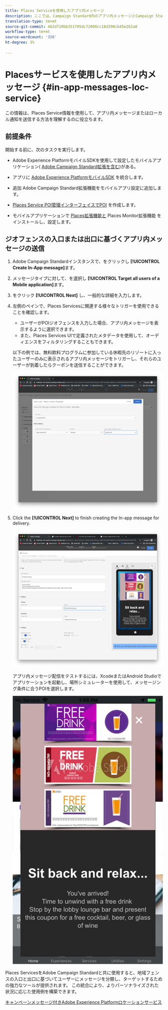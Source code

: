 ```yaml
---
title: Places Serviceを使用したアプリ内メッセージ
description: ここでは、Campaign Standard内のアプリ内メッセージとCampaign Standardしてプッシュメッセージを使用する方法について説明します。
translation-type: tm+mt
source-git-commit: 462df20bb351795dc72009cc18d390cb45e262a8
workflow-type: tm+mt
source-wordcount: '356'
ht-degree: 3%

---
```



# Placesサービスを使用したアプリ内メッセージ {#in-app-messages-loc-service}

この情報は、Places Service情報を使用して、アプリ内メッセージまたはローカル通知を送信する方法を理解するのに役立ちます。

## 前提条件

開始する前に、次のタスクを実行します。

* Adobe Experience PlatformモバイルSDKを使用して設定したモバイルアプリケーション( [Adobe Campaign Standard拡張を含む](https://aep-sdks.gitbook.io/docs/using-mobile-extensions/adobe-campaign-standard))がある。

* アプリに [Adobe Experience PlatformモバイルSDK](https://aep-sdks.gitbook.io/docs/getting-started/get-the-sdk) を統合します。
* 追加 [](https://aep-sdks.gitbook.io/docs/using-mobile-extensions/adobe-campaign-standard) Adobe Campaign Standard拡張機能をモバイルアプリ設定に追加します。

* [Places Service POI管理インターフェイスでPOI](/help/poi-mgmt-ui/create-a-poi-ui.md) を作成します。

* モバイルアプリケーションで [Places拡張機能と](/help/places-ext-aep-sdks/places-extension/places-extension.md) Places Monitor拡張機能 [](/help/places-ext-aep-sdks/places-monitor-extension/places-monitor-extension.md) をインストールし、設定します。

## ジオフェンスの入口または出口に基づくアプリ内メッセージの送信

1. Adobe Campaign Standardインスタンスで、をクリックし **[!UICONTROL Create In-App message]**&#x200B;ます。
1. メッセージタイプに対して、を選択し **[!UICONTROL Target all users of a Mobile application]**&#x200B;ます。
1. をクリック **[!UICONTROL Next]** し、一般的な詳細を入力します。
1. 左側のペインで、Places Servicesに関連する様々なトリガーを使用できることを確認します。

   * ユーザーがPOIジオフェンスを入力した場合、アプリ内メッセージを表示するように選択できます。
   * また、Places Services UIで定義されたメタデータを使用して、オーディエンスをフィルタリングすることもできます。

   以下の例では、無料飲料プログラムに参加している休暇先のリゾートに入ったユーザーのみに表示されるアプリ内メッセージをトリガーし、それらのユーザーが到着したらクーポンを送信することができます。

   ![「アプリ内メッセージ配置メタデータ」](/help/assets/last-entered-vacation.png)

1. Click the **[!UICONTROL Next]** to finish creating the In-app message for delivery.

   ![イベントの作成](/help/assets/prepare-ACS.png)

   アプリ内メッセージ配信をテストするには、XcodeまたはAndroid Studioでアプリケーションを起動し、場所シミュレーターを使用して、メッセージング条件に合うPOIを選択します。

   ![「クーポンを飲む」](/help/assets/drink-coupon-on-app.png)

Places ServicesをAdobe Campaign Standardと共に使用すると、地域フェンスの入口と出口に基づいてユーザーにメッセージを分類し、ターゲットするための強力なツールが提供されます。 この統合により、よりパーソナライズされた状況に応じた使用例を構築できます。

<!--I changed this embed to a link to pass validation. We should not link to youtube videos, so please upload this to MCP-->

[キャンペーンメッセージ付きAdobe Experience Platformロケーションサービス](https://www.youtube.com/watch?v=ikiTTQw9c-o)

